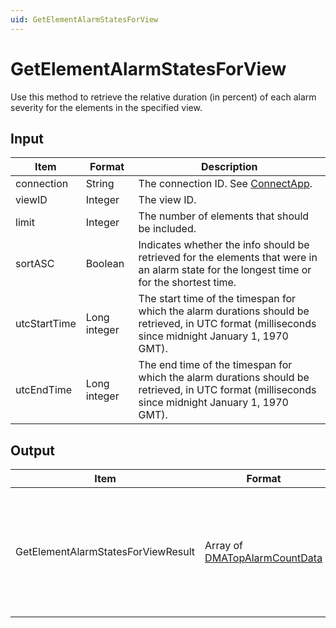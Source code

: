 ```yaml
---
uid: GetElementAlarmStatesForView
---
```


# GetElementAlarmStatesForView

Use this method to retrieve the relative duration (in percent) of each alarm severity for the elements in the specified view.

## Input

| Item | Format | Description |
|--|--|--|
| connection | String | The connection ID. See [ConnectApp](xref:ConnectApp). |
| viewID | Integer | The view ID. |
| limit | Integer | The number of elements that should be included. |
| sortASC | Boolean | Indicates whether the info should be retrieved for the elements that were in an alarm state for the longest time or for the shortest time. |
| utcStartTime | Long integer | The start time of the timespan for which the alarm durations should be retrieved, in UTC format (milliseconds since midnight January 1, 1970 GMT). |
| utcEndTime | Long integer | The end time of the timespan for which the alarm durations should be retrieved, in UTC format (milliseconds since midnight January 1, 1970 GMT). |

## Output

| Item | Format | Description |
|--|--|--|
| GetElementAlarmStatesForViewResult | Array of [DMATopAlarmCountData](xref:DMATopAlarmCountData) | The relative duration (double) of each alarm severity for the elements within the specified limitations. |
